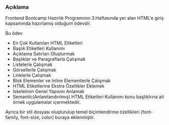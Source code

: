 ### Açıklama
Frontend Bootcamp Hazırlık Programının 3.Haftasında yer alan HTML'e giriş kapsamında hazırlamış olduğum ödevdir.

Bu ödev 
- En Çok Kullanılan HTML Etiketleri 
- Başlık Etiketleri Kullanımı
- Açıklama Satırları Oluşturmak
- Başlıklar ve Paragraflarla Çalışmak
- Listelerle Çalışmak
- Görsellerle Çalışmak
- Linklerle Çalışmak 
- Blok Elemenler ve Inline Elementlerle Çalışmak
- HTML Etiketlerine Ekstra Özellikler Eklemek
- İskeletinin Genel Yapısını Anlamak
- Semantic(Anlamlandırılmış) HTML Etiketleri Kullanımı konu başlıklrına ait örnek uygulamalar içermektedir.

Ayrıca bir stil dosyası oluşturulup temel biçimlendirme özellikleri (font-family, font-size, color) buraya eklenmiştir.